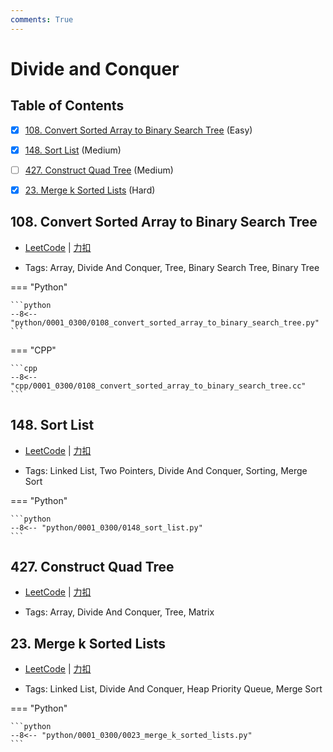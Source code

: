 ```yaml
---
comments: True
---
```


# Divide and Conquer

## Table of Contents

- [x] [108. Convert Sorted Array to Binary Search Tree](#108-convert-sorted-array-to-binary-search-tree) (Easy)
- [x] [148. Sort List](#148-sort-list) (Medium)
- [ ] [427. Construct Quad Tree](#427-construct-quad-tree) (Medium)
- [x] [23. Merge k Sorted Lists](#23-merge-k-sorted-lists) (Hard)


## 108. Convert Sorted Array to Binary Search Tree

-    [LeetCode](https://leetcode.com/problems/convert-sorted-array-to-binary-search-tree/) | [力扣](https://leetcode.cn/problems/convert-sorted-array-to-binary-search-tree/)

-   Tags: Array, Divide And Conquer, Tree, Binary Search Tree, Binary Tree

=== "Python"

    ```python
    --8<-- "python/0001_0300/0108_convert_sorted_array_to_binary_search_tree.py"
    ```

=== "CPP"

    ```cpp
    --8<-- "cpp/0001_0300/0108_convert_sorted_array_to_binary_search_tree.cc"
    ```



## 148. Sort List

-    [LeetCode](https://leetcode.com/problems/sort-list/) | [力扣](https://leetcode.cn/problems/sort-list/)

-   Tags: Linked List, Two Pointers, Divide And Conquer, Sorting, Merge Sort

=== "Python"

    ```python
    --8<-- "python/0001_0300/0148_sort_list.py"
    ```



## 427. Construct Quad Tree

-    [LeetCode](https://leetcode.com/problems/construct-quad-tree/) | [力扣](https://leetcode.cn/problems/construct-quad-tree/)

-   Tags: Array, Divide And Conquer, Tree, Matrix



## 23. Merge k Sorted Lists

-    [LeetCode](https://leetcode.com/problems/merge-k-sorted-lists/) | [力扣](https://leetcode.cn/problems/merge-k-sorted-lists/)

-   Tags: Linked List, Divide And Conquer, Heap Priority Queue, Merge Sort

=== "Python"

    ```python
    --8<-- "python/0001_0300/0023_merge_k_sorted_lists.py"
    ```



